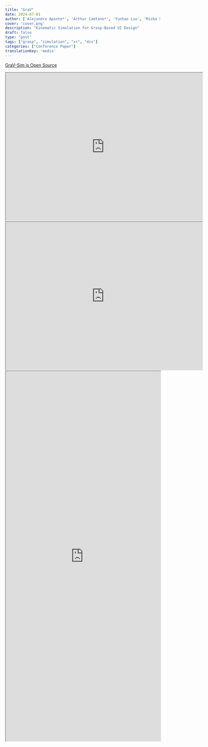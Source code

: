 ```yaml
---
title: "GraV"
date: 2024-07-01
author: ['Alejandro Aponte*', 'Arthur Caetano*', 'Yunhao Luo', 'Misha Sra']
cover: 'cover.png'
description: "Kinematic Simulation for Grasp-Based UI Design"
draft: false
type: "post"
tags: ["grasp", "simulation", "xr", "dis"]
categories: ["Conference Paper"]
translationKey: 'media'
---
```

[GraV-Sim is Open Source](https://github.com/HAL-UCSB/grav_sim)
<iframe src="https://drive.google.com/file/d/1ZclIv0KvCWgFyMUqil7GbqhBYhx1my5-/preview" width="640" height="480" allow="autoplay"></iframe>
<iframe src="https://drive.google.com/file/d/1S2yTVMEwMmyItxkeZ1-iuqXWfcr4aWos/preview" width="640" height="480" allow="autoplay"></iframe>
<iframe  src='https://arxiv.org/pdf/2411.05245' width='100%' height='1200px'></iframe>